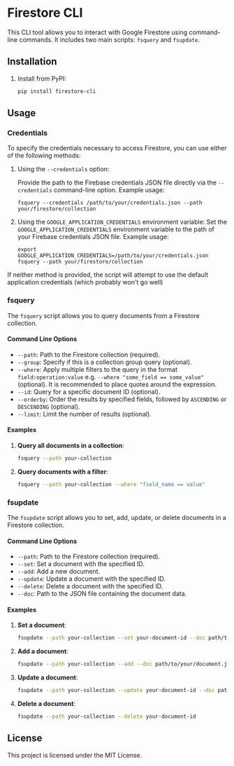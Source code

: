 # Firestore CLI

This CLI tool allows you to interact with Google Firestore using command-line commands. It includes two main scripts: `fsquery` and `fsupdate`.

## Installation

1. Install from PyPI:

   ```sh
   pip install firestore-cli
   ```

## Usage

### Credentials

To specify the credentials necessary to access Firestore, you can use either of the following methods:

1. Using the `--credentials` option:

   Provide the path to the Firebase credentials JSON file directly via the `--credentials` command-line option.
   Example usage:

   ```
   fsquery --credentials /path/to/your/credentials.json --path your/firestore/collection
   ```

2. Using the `GOOGLE_APPLICATION_CREDENTIALS` environment variable:
   Set the `GOOGLE_APPLICATION_CREDENTIALS` environment variable to the path of your Firebase credentials JSON file.
   Example usage:
   ```
   export GOOGLE_APPLICATION_CREDENTIALS=/path/to/your/credentials.json
   fsquery --path your/firestore/collection
   ```

If neither method is provided, the script will attempt to use the default application credentials (which probably won't go well)

### fsquery

The `fsquery` script allows you to query documents from a Firestore collection.

#### Command Line Options

- `--path`: Path to the Firestore collection (required).
- `--group`: Specify if this is a collection group query (optional).
- `--where`: Apply multiple filters to the query in the format `field:operation:value` e.g. `--where "some_field == some_value"` (optional). It is recommended to place quotes around the expression.
- `--id`: Query for a specific document ID (optional).
- `--orderby`: Order the results by specified fields, followed by `ASCENDING` or `DESCENDING` (optional).
- `--limit`: Limit the number of results (optional).

#### Examples

1. **Query all documents in a collection**:

   ```sh
   fsquery --path your-collection
   ```

2. **Query documents with a filter**:

   ```sh
   fsquery --path your-collection --where "field_name == value"
   ```

### fsupdate

The `fsupdate` script allows you to set, add, update, or delete documents in a Firestore collection.

#### Command Line Options

- `--path`: Path to the Firestore collection (required).
- `--set`: Set a document with the specified ID.
- `--add`: Add a new document.
- `--update`: Update a document with the specified ID.
- `--delete`: Delete a document with the specified ID.
- `--doc`: Path to the JSON file containing the document data.

#### Examples

1. **Set a document**:

   ```sh
   fsupdate --path your-collection --set your-document-id --doc path/to/your/document.json
   ```

2. **Add a document**:

   ```sh
   fsupdate --path your-collection --add --doc path/to/your/document.json
   ```

3. **Update a document**:

   ```sh
   fsupdate --path your-collection --update your-document-id --doc path/to/your/document.json
   ```

4. **Delete a document**:
   ```sh
   fsupdate --path your-collection --delete your-document-id
   ```

## License

This project is licensed under the MIT License.
